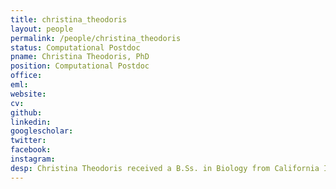 ```yaml
---
title: christina_theodoris
layout: people
permalink: /people/christina_theodoris
status: Computational Postdoc
pname: Christina Theodoris, PhD
position: Computational Postdoc
office:
eml:
website:
cv:
github:
linkedin:
googlescholar:
twitter:
facebook:
instagram:
desp: Christina Theodoris received a B.Ss. in Biology from California Institute of Technology in 2009 and M.D/Ph.D. in Developmental and Stem Cell Biology from University of California, San Francisco in 2017. Her undergraduate research focused on mapping gene regulatory networks in early sea urchin development. She is now a Pediatric-Genetics clinical fellow at Harvard Medical School and postdoctoral research fellow in the Liu lab where her research will focus on network inference and utilizing machine learning to understand gene interactions.
---
```

